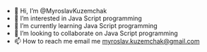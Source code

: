 - 👋 Hi, I’m @MyroslavKuzemchak
- 👀 I’m interested in Java Script programming
- 🌱 I’m currently learning Java Script programming
- 💞️ I’m looking to collaborate on Java Script programming
- 📫 How to reach me email me myroslav.kuzemchak@gmail.com

<!---
MyroslavKuzemchak/MyroslavKuzemchak is a ✨ special ✨ repository because its `README.md` (this file) appears on your GitHub profile.
You can click the Preview link to take a look at your changes.
--->
